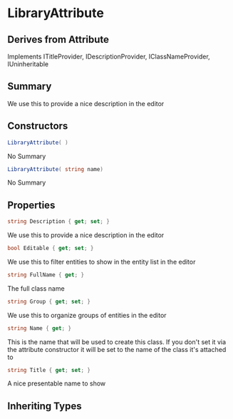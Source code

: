 # LibraryAttribute

## Derives from Attribute
Implements ITitleProvider, IDescriptionProvider, IClassNameProvider, IUninheritable

## Summary

We use this to provide a nice description in the editor
## Constructors

```c#
LibraryAttribute( ) 
```
No Summary
```c#
LibraryAttribute( string name) 
```
No Summary
## Properties

```c#
string Description { get; set; } 
```
We use this to provide a nice description in the editor
```c#
bool Editable { get; set; } 
```
We use this to filter entities to show in the entity list in the editor
```c#
string FullName { get; } 
```
The full class name
```c#
string Group { get; set; } 
```
We use this to organize groups of entities in the editor
```c#
string Name { get; } 
```
This is the name that will be used to create this class.
If you don't set it via the attribute constructor it will be set
to the name of the class it's attached to
```c#
string Title { get; set; } 
```
A nice presentable name to show
## Inheriting Types

